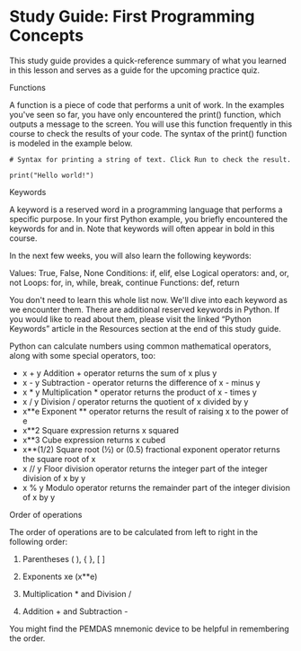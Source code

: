 # Study Guide: First Programming Concepts

This study guide provides a quick-reference summary of what you learned in this lesson and serves as a guide for the upcoming practice quiz.  

Functions 

A function is a piece of code that performs a unit of work. In the examples you've seen so far, you have only encountered the print() function, which outputs a message to the screen. You will use this function frequently in this course to check the results of your code. The syntax of the print() function is modeled in the example below. 

```
# Syntax for printing a string of text. Click Run to check the result.

print("Hello world!")
```
Keywords

A keyword is a reserved word in a programming language that performs a specific purpose. In your first Python example, you briefly encountered the keywords for and in.  Note that keywords will often appear in bold in this course. 

In the next few weeks, you will also learn the following keywords:

Values: True, False, None
Conditions: if, elif, else
Logical operators: and, or, not
Loops: for, in, while, break, continue
Functions: def, return  

You don't need to learn this whole list now. We'll dive into each keyword as we encounter them. There are additional reserved keywords in Python. If you would like to read about them, please visit the linked “Python Keywords” article in the Resources section at the end of this study guide. 

Python can calculate numbers using common mathematical operators, along with some special operators, too:  

- x + y            Addition + operator returns the sum of x plus y
- x - y             Subtraction - operator returns the difference of x  - minus y
- x * y            Multiplication * operator returns the product of x - times y
- x / y             Division / operator returns the quotient of x divided by y
- x**e            Exponent ** operator returns the result of raising x to the power of e 
- x**2            Square expression returns x squared
- x**3            Cube expression returns x cubed
- x**(1/2)    Square root (½) or (0.5) fractional exponent operator returns the square root of x
- x // y           Floor division operator returns the integer part of the integer division of x by y
- x % y          Modulo operator returns the remainder part of the integer division of x by y

Order of operations

The order of operations are to be calculated from left to right in the following order: 

1. Parentheses ( ), { }, [ ]

2. Exponents xe   (x**e)

3. Multiplication * and Division /  

4. Addition + and Subtraction -    

 You might find the PEMDAS mnemonic device to be helpful in remembering the order. 